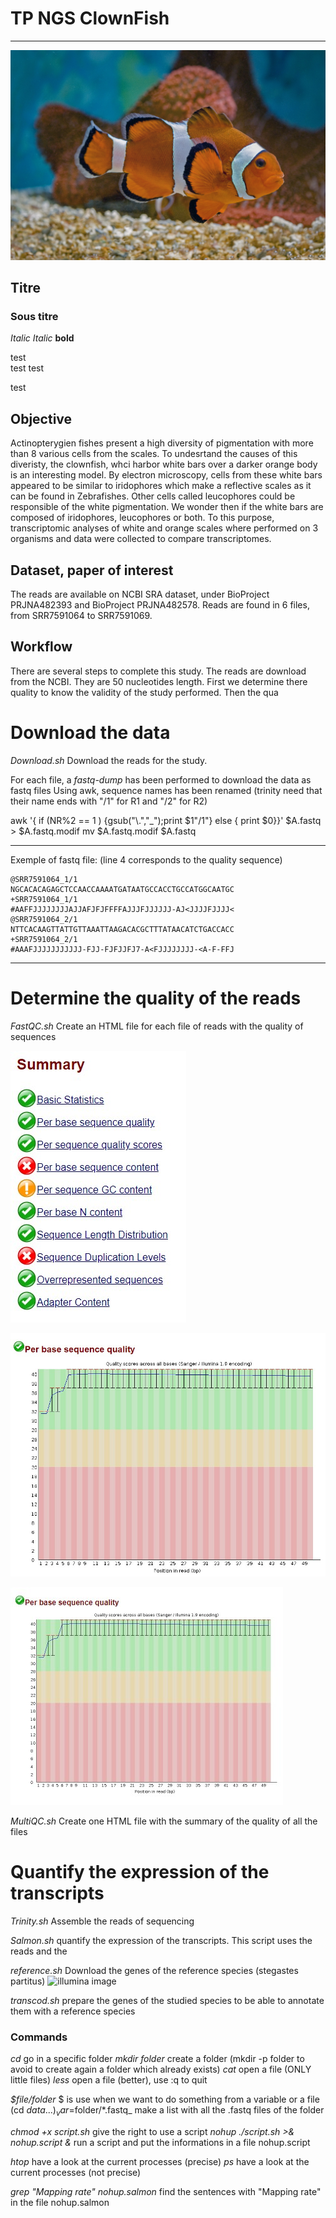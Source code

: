 # TP NGS ClownFish

------------------------------------------------

![screenshot](poisson_clown.jpg)

## Titre
### Sous titre
*Italic*
_Italic_
**bold**

test  
test
test

test

## Objective

Actinopterygien fishes present a high diversity of pigmentation with more than 8 various cells from the scales. To undesrtand the causes of this diveristy, the clownfish, whci harbor white bars over a darker orange body is an interesting model. By electron microscopy, cells from these white bars appeared to be similar to iridophores which make a reflective scales as it can be found in Zebrafishes. Other cells called leucophores could be responsible of the white pigmentation. 
We wonder then if the white bars are composed of iridophores, leucophores or both. To this purpose, transcriptomic analyses of white and orange scales where performed on 3 organisms and data were collected to compare transcriptomes. 


## Dataset, paper of interest

The reads are available on NCBI SRA dataset, under BioProject PRJNA482393 and BioProject PRJNA482578. Reads are found in 6 files, from SRR7591064 to SRR7591069. 

## Workflow

There are several steps to complete this study. The reads are download from the NCBI. They are 50 nucleotides length. First we determine there quality to know the validity of the study performed. Then the qua

# Download the data

_Download.sh_
Download the reads for the study. 

For each file, a *fastq-dump* has been performed to download the data as fastq files
Using awk, sequence names has been renamed (trinity need that their name ends with "/1" for R1 and "/2" for R2)

awk  '{ if (NR%2 == 1 ) {gsub("\\.","_");print $1"/1"}  else  { print $0}}' $A.fastq > $A.fastq.modif
mv $A.fastq.modif $A.fastq

----------------
Exemple of fastq file: (line 4 corresponds to the quality sequence)  

    @SRR7591064_1/1
    NGCACACAGAGCTCCAACCAAAATGATAATGCCACCTGCCATGGCAATGC
    +SRR7591064_1/1
    #AAFFJJJJJJJJAJJAFJFJFFFFAJJJFJJJJJJ-AJ<JJJJFJJJJ<
    @SRR7591064_2/1
    NTTCACAAGTTATTGTTAAATTAAGACACGCTTTATAACATCTGACCACC
    +SRR7591064_2/1
    #AAAFJJJJJJJJJJJ-FJJ-FJFJJFJ7-A<FJJJJJJJJ-<A-F-FFJ

----------------



# Determine the quality of the reads

_FastQC.sh_
Create an HTML file for each file of reads with the quality of sequences

![screenshot](images/fastqc_summary.jpg)

![screenshot](images/fastqc_sequence_quality.jpg)

![screenshot](images/fastqc_sequence_quality2.jpg)

_MultiQC.sh_
Create one HTML file with the summary of the quality of all the files

# Quantify the expression of the transcripts 

_Trinity.sh_
Assemble the reads of sequencing

_Salmon.sh_
quantify the expression of the transcripts. This script uses the reads and the 

_reference.sh_
Download the genes of the reference species (stegastes partitus)
![illumina image](https://reefguide.org/pix/bicolordamsel5.jpg)

_transcod.sh_
prepare the genes of the studied species to be able to annotate them with a reference species 


### Commands

_cd_ go in a specific folder
_mkdir folder_ create a folder (mkdir -p folder to avoid to create again a folder which already exists) 
_cat_ open a file (ONLY little files)
_less_ open a file (better), use :q to quit

_$file/folder_ $ is use when we want to do something from a variable or a file (cd $data ...)
_var=$folder/*.fastq_ make a list with all the .fastq files of the folder

_chmod +x script.sh_ give the right to use a script 
_nohup ./script.sh >& nohup.script &_ run a script and put the informations in a file nohup.script

_htop_ have a look at the current processes (precise)
_ps_ have a look at the current processes (not precise)

_grep "Mapping rate" nohup.salmon_ find the sentences with "Mapping rate" in the file nohup.salmon







